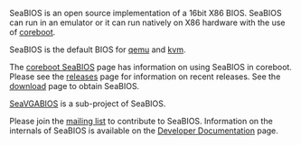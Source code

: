 SeaBIOS is an open source implementation of a 16bit X86 BIOS. SeaBIOS
can run in an emulator or it can run natively on X86 hardware with the
use of [coreboot](http://www.coreboot.org/).

SeaBIOS is the default BIOS for [qemu](http://www.qemu.org/) and
[kvm](http://www.linux-kvm.org/).

The [coreboot SeaBIOS](http://www.coreboot.org/SeaBIOS) page has
information on using SeaBIOS in coreboot. Please see the
[releases](Releases) page for information on recent releases. See the
[download](Download) page to obtain SeaBIOS.

[SeaVGABIOS](SeaVGABIOS) is a sub-project of SeaBIOS.

Please join the [mailing list](Mailinglist) to contribute to
SeaBIOS. Information on the internals of SeaBIOS is available on the
[Developer Documentation](Developer_Documentation.md) page.
